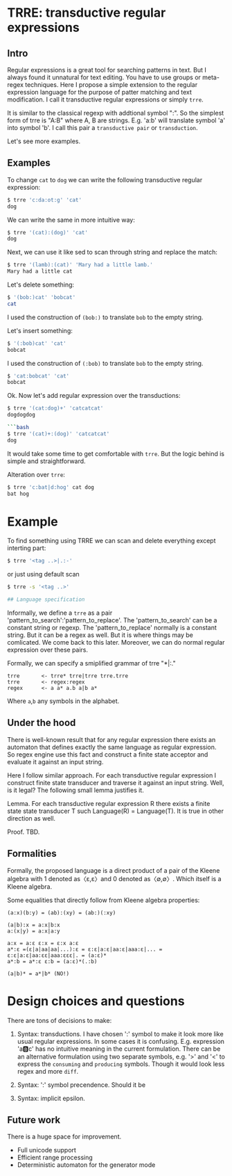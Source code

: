 # TRRE: transductive regular expressions

## Intro

Regular expressions is a great tool for searching patterns in text. But I always found it unnatural for text editing. You have to use groups or meta-regex techniques. Here I propose a simple extension to the regular expression language for the purpose of patter matching and text modification. I call it transductive regular expressions or simply `trre`.

It is similar to the classical regexp with addtional symbol ":". So the simplest form of trre is "A:B" where A, B are strings. E.g. 'a:b' will translate symbol 'a' into symbol 'b'. I call this pair a `transductive pair` or `transduction`.

Let's see more examples.

## Examples

To change `cat` to `dog` we can write the following transductive regular expression:

```bash
$ trre 'c:da:ot:g' 'cat'
dog
```

We can write the same in more intuitive way:

```bash
$ trre '(cat):(dog)' 'cat'
dog
```

Next, we can use it like sed to scan through string and replace the match:

```bash
$ trre '(lamb):(cat)' 'Mary had a little lamb.'
Mary had a little cat
```

Let's delete something:

```bash
$ '(bob:)cat' 'bobcat'
cat
```

I used the construction of `(bob:)` to translate `bob` to the empty string.

Let's insert something:

```bash
$ '(:bob)cat' 'cat'
bobcat
```

I used the construction of `(:bob)` to translate `bob` to the empty string.

```bash
$ 'cat:bobcat' 'cat'
bobcat
```

Ok. Now let's add regular expression over the transductions:

```bash
$ trre '(cat:dog)+' 'catcatcat'
dogdogdog

```bash
$ trre '(cat)+:(dog)' 'catcatcat'
dog
```

It would take some time to get comfortable with `trre`. But the logic behind is simple and straightforward.

Alteration over `trre`:

```bash
$ trre 'c:bat|d:hog' cat dog
bat hog 
```

# Example

To find something using TRRE we can scan and delete everything except interting part:

```bash
$ trre '<tag ..>|.:-'
```

or just using default scan

```bash
$ trre -s '<tag ..>'

## Language specification
```

Informally, we define a `trre` as a pair 'pattern_to_search':'pattern_to_replace'. The 'pattern_to_search' can be a constant string or regexp. The 'pattern_to_replace' normally is a constant string. But it can be a regex as well. But it is where things may be comlicated. We come back to this later. Moreover, we can do normal regular expression over these pairs.

Formally, we can specify a smiplified grammar of trre "*|:."

```
trre       <- trre* trre|trre trre.trre
trre       <- regex:regex
regex      <- a a* a.b a|b a*
```

Where `a`,`b` any symbols in the alphabet.

## Under the hood

There is well-known result that for any regular expression there exists an automaton that defines exactly the same language as regular expression. So regex engine use this fact and construct a finite state acceptor and evaluate it against an input string.

Here I follow similar approach. For each transductive regular expression I construct finite state transducer and traverse it against an input string. Well, is it legal? The following small lemma justifies it.

Lemma. For each transductive regular expression R there exists a finite state state transducer T such Language(R) = Language(T). It is true in other direction as well.

Proof. TBD.

## Formalities

Formally, the proposed language is a direct product of a pair of the Kleene algebra with 1 denoted as〈ε,ε〉and 0 denoted as〈∅,∅〉. Which itself is a Kleene algebra.

Some equalities that directly follow from Kleene algebra properties:
```
(a:x)(b:y) = (ab):(xy) = (ab:)(:xy)

(a|b):x = a:x|b:x
a:(x|y) = a:x|a:y

a:x = a:ε ε:x = ε:x a:ε
a*:ε =(ε|a|aa|aa|...):ε = ε:ε|a:ε|aa:ε|aaa:ε|... = ε:ε|a:ε|aa:εε|aaa:εεε|. = (a:ε)*
a*:b = a*:ε ε:b = (a:ε)*(.:b)

(a|b)* = a*|b* (NO!)
```

# Design choices and questions

There are tons of decisions to make:

1. Syntax: transductions. I have chosen ':' symbol to make it look more like usual regular expressions. In some cases it is confusing. E.g. expression 'a:b:c' has no intuitive meaning in the current formulation. There can be an alternative formulation using two separate symbols, e.g. '>' and '<' to express the `consuming` and `producing` symbols. Though it would look less regex and more `diff`.

2. Syntax: ':' symbol precendence. Should it be

3. Syntax: implicit epsilon.


## Future work

There is a huge space for improvement.

* Full unicode support
* Efficient range processing
* Deterministic automaton for the generator mode
